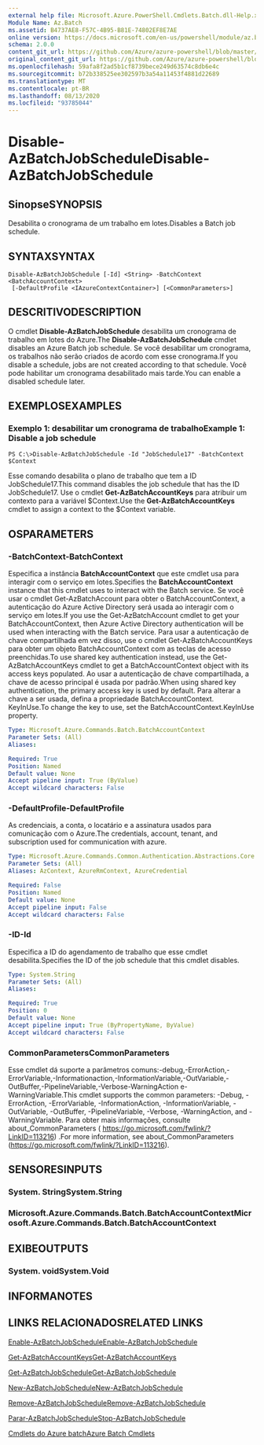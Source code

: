 ```yaml
---
external help file: Microsoft.Azure.PowerShell.Cmdlets.Batch.dll-Help.xml
Module Name: Az.Batch
ms.assetid: B4737AE8-F57C-4B95-B81E-74802EF8E7AE
online version: https://docs.microsoft.com/en-us/powershell/module/az.batch/disable-azbatchjobschedule
schema: 2.0.0
content_git_url: https://github.com/Azure/azure-powershell/blob/master/src/Batch/Batch/help/Disable-AzBatchJobSchedule.md
original_content_git_url: https://github.com/Azure/azure-powershell/blob/master/src/Batch/Batch/help/Disable-AzBatchJobSchedule.md
ms.openlocfilehash: 59afa8f2ad5b1cf8739bece249d63574c8db6e4c
ms.sourcegitcommit: b72b338525ee302597b3a54a11453f4881d22689
ms.translationtype: MT
ms.contentlocale: pt-BR
ms.lasthandoff: 08/13/2020
ms.locfileid: "93785044"
---
```

# <span data-ttu-id="a69e4-101">Disable-AzBatchJobSchedule</span><span class="sxs-lookup"><span data-stu-id="a69e4-101">Disable-AzBatchJobSchedule</span></span>

## <span data-ttu-id="a69e4-102">Sinopse</span><span class="sxs-lookup"><span data-stu-id="a69e4-102">SYNOPSIS</span></span>
<span data-ttu-id="a69e4-103">Desabilita o cronograma de um trabalho em lotes.</span><span class="sxs-lookup"><span data-stu-id="a69e4-103">Disables a Batch job schedule.</span></span>

## <span data-ttu-id="a69e4-104">SYNTAX</span><span class="sxs-lookup"><span data-stu-id="a69e4-104">SYNTAX</span></span>

```
Disable-AzBatchJobSchedule [-Id] <String> -BatchContext <BatchAccountContext>
 [-DefaultProfile <IAzureContextContainer>] [<CommonParameters>]
```

## <span data-ttu-id="a69e4-105">DESCRITIVO</span><span class="sxs-lookup"><span data-stu-id="a69e4-105">DESCRIPTION</span></span>
<span data-ttu-id="a69e4-106">O cmdlet **Disable-AzBatchJobSchedule** desabilita um cronograma de trabalho em lotes do Azure.</span><span class="sxs-lookup"><span data-stu-id="a69e4-106">The **Disable-AzBatchJobSchedule** cmdlet disables an Azure Batch job schedule.</span></span>
<span data-ttu-id="a69e4-107">Se você desabilitar um cronograma, os trabalhos não serão criados de acordo com esse cronograma.</span><span class="sxs-lookup"><span data-stu-id="a69e4-107">If you disable a schedule, jobs are not created according to that schedule.</span></span>
<span data-ttu-id="a69e4-108">Você pode habilitar um cronograma desabilitado mais tarde.</span><span class="sxs-lookup"><span data-stu-id="a69e4-108">You can enable a disabled schedule later.</span></span>

## <span data-ttu-id="a69e4-109">EXEMPLOS</span><span class="sxs-lookup"><span data-stu-id="a69e4-109">EXAMPLES</span></span>

### <span data-ttu-id="a69e4-110">Exemplo 1: desabilitar um cronograma de trabalho</span><span class="sxs-lookup"><span data-stu-id="a69e4-110">Example 1: Disable a job schedule</span></span>
```
PS C:\>Disable-AzBatchJobSchedule -Id "JobSchedule17" -BatchContext $Context
```

<span data-ttu-id="a69e4-111">Esse comando desabilita o plano de trabalho que tem a ID JobSchedule17.</span><span class="sxs-lookup"><span data-stu-id="a69e4-111">This command disables the job schedule that has the ID JobSchedule17.</span></span>
<span data-ttu-id="a69e4-112">Use o cmdlet **Get-AzBatchAccountKeys** para atribuir um contexto para a variável $Context.</span><span class="sxs-lookup"><span data-stu-id="a69e4-112">Use the **Get-AzBatchAccountKeys** cmdlet to assign a context to the $Context variable.</span></span>

## <span data-ttu-id="a69e4-113">OS</span><span class="sxs-lookup"><span data-stu-id="a69e4-113">PARAMETERS</span></span>

### <span data-ttu-id="a69e4-114">-BatchContext</span><span class="sxs-lookup"><span data-stu-id="a69e4-114">-BatchContext</span></span>
<span data-ttu-id="a69e4-115">Especifica a instância **BatchAccountContext** que este cmdlet usa para interagir com o serviço em lotes.</span><span class="sxs-lookup"><span data-stu-id="a69e4-115">Specifies the **BatchAccountContext** instance that this cmdlet uses to interact with the Batch service.</span></span>
<span data-ttu-id="a69e4-116">Se você usar o cmdlet Get-AzBatchAccount para obter o BatchAccountContext, a autenticação do Azure Active Directory será usada ao interagir com o serviço em lotes.</span><span class="sxs-lookup"><span data-stu-id="a69e4-116">If you use the Get-AzBatchAccount cmdlet to get your BatchAccountContext, then Azure Active Directory authentication will be used when interacting with the Batch service.</span></span> <span data-ttu-id="a69e4-117">Para usar a autenticação de chave compartilhada em vez disso, use o cmdlet Get-AzBatchAccountKeys para obter um objeto BatchAccountContext com as teclas de acesso preenchidas.</span><span class="sxs-lookup"><span data-stu-id="a69e4-117">To use shared key authentication instead, use the Get-AzBatchAccountKeys cmdlet to get a BatchAccountContext object with its access keys populated.</span></span> <span data-ttu-id="a69e4-118">Ao usar a autenticação de chave compartilhada, a chave de acesso principal é usada por padrão.</span><span class="sxs-lookup"><span data-stu-id="a69e4-118">When using shared key authentication, the primary access key is used by default.</span></span> <span data-ttu-id="a69e4-119">Para alterar a chave a ser usada, defina a propriedade BatchAccountContext. KeyInUse.</span><span class="sxs-lookup"><span data-stu-id="a69e4-119">To change the key to use, set the BatchAccountContext.KeyInUse property.</span></span>

```yaml
Type: Microsoft.Azure.Commands.Batch.BatchAccountContext
Parameter Sets: (All)
Aliases:

Required: True
Position: Named
Default value: None
Accept pipeline input: True (ByValue)
Accept wildcard characters: False
```

### <span data-ttu-id="a69e4-120">-DefaultProfile</span><span class="sxs-lookup"><span data-stu-id="a69e4-120">-DefaultProfile</span></span>
<span data-ttu-id="a69e4-121">As credenciais, a conta, o locatário e a assinatura usados para comunicação com o Azure.</span><span class="sxs-lookup"><span data-stu-id="a69e4-121">The credentials, account, tenant, and subscription used for communication with azure.</span></span>

```yaml
Type: Microsoft.Azure.Commands.Common.Authentication.Abstractions.Core.IAzureContextContainer
Parameter Sets: (All)
Aliases: AzContext, AzureRmContext, AzureCredential

Required: False
Position: Named
Default value: None
Accept pipeline input: False
Accept wildcard characters: False
```

### <span data-ttu-id="a69e4-122">-ID</span><span class="sxs-lookup"><span data-stu-id="a69e4-122">-Id</span></span>
<span data-ttu-id="a69e4-123">Especifica a ID do agendamento de trabalho que esse cmdlet desabilita.</span><span class="sxs-lookup"><span data-stu-id="a69e4-123">Specifies the ID of the job schedule that this cmdlet disables.</span></span>

```yaml
Type: System.String
Parameter Sets: (All)
Aliases:

Required: True
Position: 0
Default value: None
Accept pipeline input: True (ByPropertyName, ByValue)
Accept wildcard characters: False
```

### <span data-ttu-id="a69e4-124">CommonParameters</span><span class="sxs-lookup"><span data-stu-id="a69e4-124">CommonParameters</span></span>
<span data-ttu-id="a69e4-125">Esse cmdlet dá suporte a parâmetros comuns:-debug,-ErrorAction,-ErrorVariable,-Informationaction,-InformationVariable,-OutVariable,-OutBuffer,-PipelineVariable,-Verbose-WarningAction e-WarningVariable.</span><span class="sxs-lookup"><span data-stu-id="a69e4-125">This cmdlet supports the common parameters: -Debug, -ErrorAction, -ErrorVariable, -InformationAction, -InformationVariable, -OutVariable, -OutBuffer, -PipelineVariable, -Verbose, -WarningAction, and -WarningVariable.</span></span> <span data-ttu-id="a69e4-126">Para obter mais informações, consulte about_CommonParameters ( https://go.microsoft.com/fwlink/?LinkID=113216) .</span><span class="sxs-lookup"><span data-stu-id="a69e4-126">For more information, see about_CommonParameters (https://go.microsoft.com/fwlink/?LinkID=113216).</span></span>

## <span data-ttu-id="a69e4-127">SENSORES</span><span class="sxs-lookup"><span data-stu-id="a69e4-127">INPUTS</span></span>

### <span data-ttu-id="a69e4-128">System. String</span><span class="sxs-lookup"><span data-stu-id="a69e4-128">System.String</span></span>

### <span data-ttu-id="a69e4-129">Microsoft.Azure.Commands.Batch.BatchAccountContext</span><span class="sxs-lookup"><span data-stu-id="a69e4-129">Microsoft.Azure.Commands.Batch.BatchAccountContext</span></span>

## <span data-ttu-id="a69e4-130">EXIBE</span><span class="sxs-lookup"><span data-stu-id="a69e4-130">OUTPUTS</span></span>

### <span data-ttu-id="a69e4-131">System. void</span><span class="sxs-lookup"><span data-stu-id="a69e4-131">System.Void</span></span>

## <span data-ttu-id="a69e4-132">INFORMA</span><span class="sxs-lookup"><span data-stu-id="a69e4-132">NOTES</span></span>

## <span data-ttu-id="a69e4-133">LINKS RELACIONADOS</span><span class="sxs-lookup"><span data-stu-id="a69e4-133">RELATED LINKS</span></span>

[<span data-ttu-id="a69e4-134">Enable-AzBatchJobSchedule</span><span class="sxs-lookup"><span data-stu-id="a69e4-134">Enable-AzBatchJobSchedule</span></span>](./Enable-AzBatchJobSchedule.md)

[<span data-ttu-id="a69e4-135">Get-AzBatchAccountKeys</span><span class="sxs-lookup"><span data-stu-id="a69e4-135">Get-AzBatchAccountKeys</span></span>](./Get-AzBatchAccountKey.md)

[<span data-ttu-id="a69e4-136">Get-AzBatchJobSchedule</span><span class="sxs-lookup"><span data-stu-id="a69e4-136">Get-AzBatchJobSchedule</span></span>](./Get-AzBatchJobSchedule.md)

[<span data-ttu-id="a69e4-137">New-AzBatchJobSchedule</span><span class="sxs-lookup"><span data-stu-id="a69e4-137">New-AzBatchJobSchedule</span></span>](./New-AzBatchJobSchedule.md)

[<span data-ttu-id="a69e4-138">Remove-AzBatchJobSchedule</span><span class="sxs-lookup"><span data-stu-id="a69e4-138">Remove-AzBatchJobSchedule</span></span>](./Remove-AzBatchJobSchedule.md)

[<span data-ttu-id="a69e4-139">Parar-AzBatchJobSchedule</span><span class="sxs-lookup"><span data-stu-id="a69e4-139">Stop-AzBatchJobSchedule</span></span>](./Stop-AzBatchJobSchedule.md)

[<span data-ttu-id="a69e4-140">Cmdlets do Azure batch</span><span class="sxs-lookup"><span data-stu-id="a69e4-140">Azure Batch Cmdlets</span></span>](/powershell/module/az.batch)


